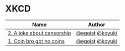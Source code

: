 # XKCD

|Name|Author|
|---|---|
|[2. A joke about censorship](./archives/2)|[@egoist][gh-egoist] [@koyuki][gh-koyuki]|
|[1. Coin bro got no coins](./archives/1)|[@egoist][gh-egoist] [@koyuki][gh-koyuki]|

[gh-egoist]: https://github.com/egoist
[gh-koyuki]: https://github.com/koyuki